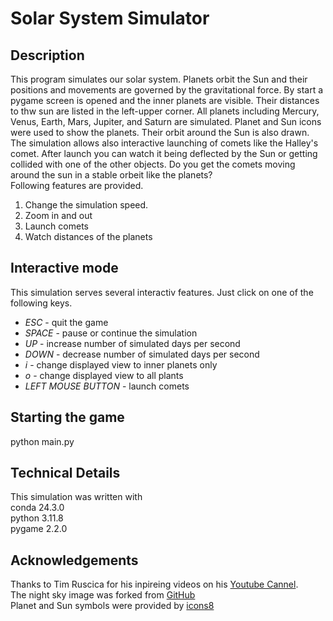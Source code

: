 # Solar System Simulator

## Description

This program simulates our solar system. Planets orbit the Sun and their positions and movements are governed by the gravitational force. By start a pygame screen is opened and the inner planets are visible. Their distances to thw sun are listed in the left-upper corner. All planets including Mercury, Venus, Earth, Mars, Jupiter, and Saturn are simulated. Planet and Sun icons were used to show the planets. Their orbit around the Sun is also drawn. <br />
The simulation allows also interactive launching of comets like the Halley's comet. After launch you can watch it being deflected by the Sun or getting collided with one of the other objects. Do you get the comets moving around the sun in a stable orbeit like the planets? <br />
Following features are provided.

1. Change the simulation speed.
2. Zoom in and out
3. Launch comets
4. Watch distances of the planets

## Interactive mode

This simulation serves several interactiv features. Just click on one of the following keys.

- _ESC_ - quit the game
- _SPACE_ - pause or continue the simulation
- _UP_ - increase number of simulated days per second
- _DOWN_ - decrease number of simulated days per second
- _i_ - change displayed view to inner planets only
- _o_ - change displayed view to all plants
- _LEFT MOUSE BUTTON_ - launch comets

## Starting the game

python main.py

## Technical Details

This simulation was written with <br />
conda 24.3.0 <br />
python 3.11.8 <br />
pygame 2.2.0

## Acknowledgements

Thanks to Tim Ruscica for his inpireing videos on his [Youtube Cannel](https://www.youtube.com/@TechWithTim). <br />
The night sky image was forked from [GitHub](https://github.com/techwithtim/Slingshot-Effect-Simulation) <br />
Planet and Sun symbols were provided by [icons8](https://icons8.com/icons)
